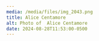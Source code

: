 ```yaml
---
media: /media/files/img_2043.png
title: Alice Centamore
alt: Photo of  Alice Centamore
date: 2024-08-28T11:53:00-0500
---
```

